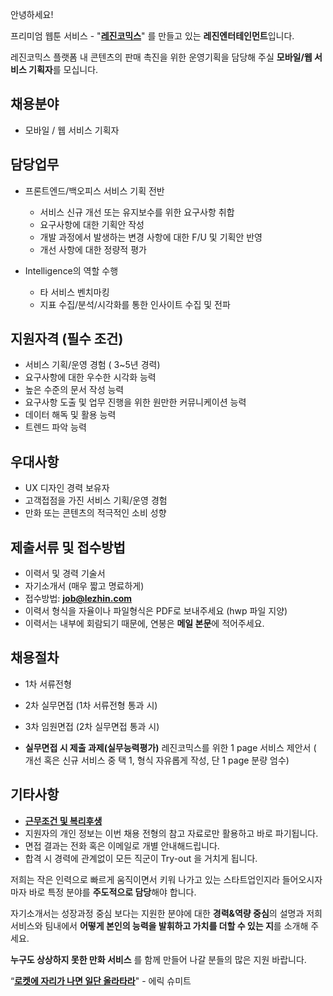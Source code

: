 ﻿안녕하세요!

프리미엄 웹툰 서비스 - "**[레진코믹스](http://www.lezhin.com)**" 를 만들고 있는 **레진엔터테인먼트**입니다.

레진코믹스 플랫폼 내 콘텐츠의 판매 촉진을 위한 운영기획을 담당해 주실 **모바일/웹 서비스 기획자**를 모십니다.


## 채용분야

- 모바일 / 웹 서비스 기획자  


## 담당업무

-  프론트엔드/백오피스 서비스 기획 전반
   - 서비스 신규 개선 또는 유지보수를 위한 요구사항 취합
   - 요구사항에 대한 기획안 작성
   - 개발 과정에서 발생하는 변경 사항에 대한 F/U 및 기획안 반영
   - 개선 사항에 대한 정량적 평가

-  Intelligence의 역할 수행
   - 타 서비스 벤치마킹
   - 지표 수집/분석/시각화를 통한 인사이트 수집 및 전파

## 지원자격 (필수 조건)

- 서비스 기획/운영 경험 ( 3~5년 경력) 
- 요구사항에 대한 우수한 시각화 능력
- 높은 수준의 문서 작성 능력
- 요구사항 도출 및 업무 진행을 위한 원만한 커뮤니케이션 능력
- 데이터 해독 및 활용 능력
- 트렌드 파악 능력 
  
## 우대사항

- UX 디자인 경력 보유자
- 고객접점을 가진 서비스 기획/운영 경험
- 만화 또는 콘텐츠의 적극적인 소비 성향


## 제출서류 및 접수방법

- 이력서 및 경력 기술서 
- 자기소개서 (매우 짧고 명료하게)
- 접수방법: **job@lezhin.com** 
- 이력서 형식을 자율이나 파일형식은 PDF로 보내주세요 (hwp 파일 지양) 
- 이력서는 내부에 회람되기 때문에, 연봉은 **메일 본문**에 적어주세요.

## 채용절차 

- 1차 서류전형
- 2차 실무면접 (1차 서류전형 통과 시)
- 3차 임원면접 (2차 실무면접 통과 시)

- **실무면접 시 제출 과제(실무능력평가)** 
레진코믹스를 위한 1 page 서비스 제안서 ( 개선 혹은 신규 서비스  중 택 1, 형식 자유롭게 작성, 단 1 page 분량 엄수)   

## 기타사항 
- [**근무조건 및 복리후생**](https://github.com/lezhin/apply/blob/master/README.md)
- 지원자의 개인 정보는 이번 채용 전형의 참고 자료로만 활용하고 바로 파기됩니다.
- 면접 결과는 전화 혹은 이메일로 개별 안내해드립니다.
- 합격 시 경력에 관계없이 모든 직군이 Try-out 을 거치게 됩니다. 


저희는 작은 인력으로 빠르게 움직이면서 키워 나가고 있는 스타트업인지라 들어오시자마자 바로 특정 분야를 **주도적으로 담당**해야 합니다. 

자기소개서는 성장과정 중심 보다는 지원한 분야에 대한 **경력&역량 중심**의 설명과 저희 서비스와 팀내에서 **어떻게 본인의 능력을 발휘하고 가치를 더할 수 있는 지**를 소개해 주세요.

**누구도 상상하지 못한 만화 서비스** 를 함께 만들어 나갈 분들의 많은 지원 바랍니다.


“[**로켓에 자리가 나면 일단 올라타라**](http://estima.wordpress.com/2012/05/28/sheryl/)" - 에릭 슈미트